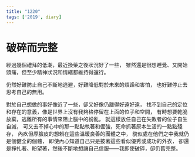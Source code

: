 ```yaml
---
title: "1220"
tags: ['2019', diary]
---
```

# 破碎而完整

經過幾個禮拜的低潮，最近換藥之後狀況好了一些，
雖然還是很想睡覺、又開始頭痛，但至少精神狀況和情緒都維持得還行。

仍然好難防止自己不斷地逃避，好難降低對於未來的煩躁和害怕，
也好難停止去思考自己的無用。

對於自己想做的事好像近了一些，卻又好像仍離得好遠好遠，
找不到自己的定位和存在的意義，像是世界上沒有我夠格停留在上面的位子和空間，
有時想要乾脆放棄，逃離所有的事情來阻止腦中的紛亂，
就這樣放任自己在失敗者的位子自生自滅，
可又去不掉心中的那一點點執著和倔強，死命抓著原本生活的一點點殘存，
內疚但厚臉皮的想賴在這些溫暖良善的團體之中，
貌似處在他們之中我就仍是個健全的個體，
即使內心知道自己只是披著這些看似優秀或成功的外衣，
卻還是掙扎著、盼望著，然後不斷地想讓自己信服——我即使破碎，卻仍舊完整。